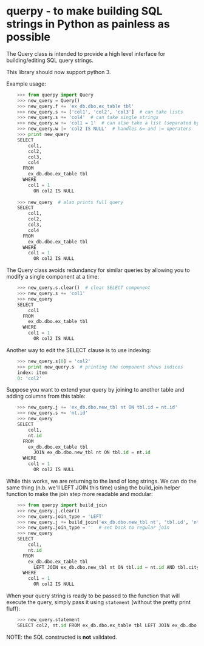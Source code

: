 # querpy - to make building SQL strings in Python as painless as possible

The Query class is intended to provide a high level interface for
building/editing SQL query strings.

This library should now support python 3.



Example usage:
```python
    >>> from querpy import Query
    >>> new_query = Query()
    >>> new_query.f += 'ex_db.dbo.ex_table tbl'
    >>> new_query.s += ['col1', 'col2', 'col3']  # can take lists
    >>> new_query.s += 'col4'  # can take single strings
    >>> new_query.w += 'col1 = 1'  # can also take a list (separated by AND)
    >>> new_query.w |= 'col2 IS NULL'  # handles &= and |= operators
    >>> print new_query
    SELECT
        col1,
        col2,
        col3,
        col4
      FROM
        ex_db.dbo.ex_table tbl
      WHERE
        col1 = 1 
          OR col2 IS NULL
    
	>>> new_query  # also prints full query
    SELECT
        col1,
        col2,
        col3,
        col4
      FROM
        ex_db.dbo.ex_table tbl
      WHERE
        col1 = 1 
          OR col2 IS NULL
```    
The Query class avoids redundancy for similar queries by allowing you to modify a single component at a time:
```python
    >>> new_query.s.clear()  # clear SELECT component
    >>> new_query.s += 'col1'
    >>> new_query
    SELECT
        col1
      FROM
        ex_db.dbo.ex_table tbl
      WHERE
        col1 = 1 
          OR col2 IS NULL
```
Another way to edit the SELECT clause is to use indexing:
```python
    >>> new_query.s[0] = 'col2'
    >>> print new_query.s  # printing the component shows indices
    index: item
    0: 'col2'
```
Suppose you want to extend your query by joining to another table and adding columns from this table:
```python
    >>> new_query.j += 'ex_db.dbo.new_tbl nt ON tbl.id = nt.id'
    >>> new_query.s += 'nt.id'
    >>> new_query
    SELECT
        col1,
        nt.id
      FROM
        ex_db.dbo.ex_table tbl
          JOIN ex_db.dbo.new_tbl nt ON tbl.id = nt.id
      WHERE
        col1 = 1 
          OR col2 IS NULL
```
While this works, we are returning to the land of long strings. We can do the same thing (n.b. we'll LEFT JOIN this time) using the build_join helper function to make the join step more readable and modular:
```python	
    >>> from querpy import build_join
    >>> new_query.j.clear()
    >>> new_query.join_type = 'LEFT'
    >>> new_query.j += build_join('ex_db.dbo.new_tbl nt', 'tbl.id', 'nt.id', 'tbl.city', 'nt.city')
    >>> new_query.join_type = ''  # set back to regular join
    >>> new_query
    SELECT
        col1,
        nt.id
      FROM
        ex_db.dbo.ex_table tbl
          LEFT JOIN ex_db.dbo.new_tbl nt ON tbl.id = nt.id AND tbl.city = nt.city
      WHERE
        col1 = 1 
          OR col2 IS NULL
```
When your query string is ready to be passed to the function that will execute the query, simply pass it using `statement` (without the pretty print fluff):
```python
    >>> new_query.statement
    SELECT col2, nt.id FROM ex_db.dbo.ex_table tbl LEFT JOIN ex_db.dbo.new_tbl nt ON tbl.id = nt.id AND tbl.city = nt.city WHERE col1 = 1 OR col2 IS NULL
```
NOTE: the SQL constructed is **not** validated.

